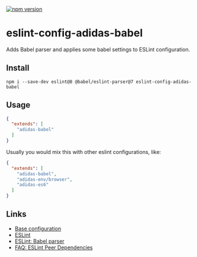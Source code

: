 [![npm version](https://badge.fury.io/js/eslint-config-adidas-babel.svg)](https://npmjs.com/package/eslint-config-adidas-babel)

# eslint-config-adidas-babel

Adds Babel parser and applies some babel settings to ESLint configuration.

## Install

```
npm i --save-dev eslint@8 @babel/eslint-parser@7 eslint-config-adidas-babel
```

## Usage

```json
{
  "extends": [
    "adidas-babel"
  ]
}
```

Usually you would mix this with other eslint configurations, like:

```json
{
  "extends": [
    "adidas-babel",
    "adidas-env/browser",
    "adidas-es6"
  ]
}
```

## Links

- [Base configuration](https://tools.adidas-group.com/bitbucket/projects/BWRNPM/repos/pea-linter-configs/browse/packages/eslint-config-es5)
- [ESLint](https://eslint.org/)
- [ESLint: Babel parser](https://github.com/babel/babel-eslint)
- [FAQ: ESLint Peer Dependencies](../../CHANGELOG.md#ESLint-Peer-Dependencies)
